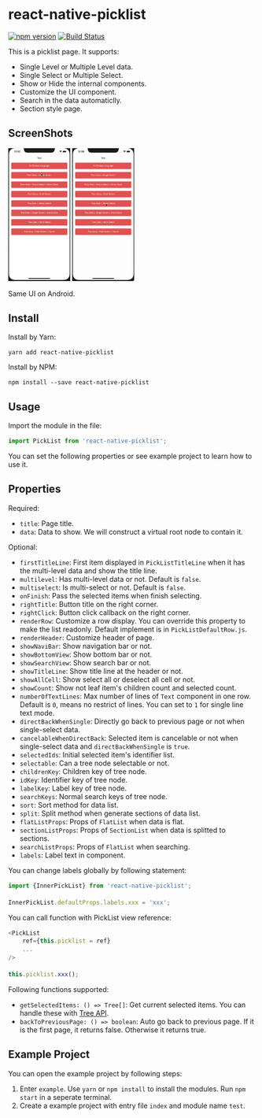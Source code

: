 # react-native-picklist

[![npm version](https://img.shields.io/npm/v/react-native-picklist.svg?style=flat)](https://www.npmjs.com/package/react-native-picklist)
[![Build Status](https://travis-ci.org/gaoxiaosong/react-native-picklist.svg?branch=master)](https://travis-ci.org/gaoxiaosong/react-native-picklist)

This is a picklist page. It supports:

* Single Level or Multiple Level data.
* Single Select or Multiple Select.
* Show or Hide the internal components.
* Customize the UI component.
* Search in the data automaticlly.
* Section style page.

## ScreenShots

<p float="left">

<img src="/resource/1.gif" width="25%">

<img src="/resource/2.gif" width="25%">

</p>

Same UI on Android.

## Install

Install by Yarn:

```shell
yarn add react-native-picklist
```

Install by NPM:

```shell
npm install --save react-native-picklist
```

## Usage

Import the module in the file:

```jsx
import PickList from 'react-native-picklist';
```

You can set the following properties or see example project to learn how to use it.

## Properties

Required:

* `title`:  Page title.
* `data`: Data to show. We will construct a virtual root node to contain it.

Optional:

* `firstTitleLine`: First item displayed in `PickListTitleLine` when it has the multi-level data and show the title line.
* `multilevel`: Has multi-level data or not. Default is `false`.
* `multiselect`: Is multi-select or not. Default is `false`.
* `onFinish`: Pass the selected items when finish selecting.
* `rightTitle`: Button title on the right corner.
* `rightClick`: Button click callback on the right corner.
* `renderRow`: Customize a row display. You can override this property to make the list readonly. Default implement is in `PickListDefaultRow.js`.
* `renderHeader`: Customize header of page.
* `showNaviBar`: Show navigation bar or not.
* `showBottomView`: Show bottom bar or not.
* `showSearchView`: Show search bar or not.
* `showTitleLine`: Show title line at the header or not.
* `showAllCell`: Show select all or deselect all cell or not.
* `showCount`: Show not leaf item's children count and selected count.
* `numberOfTextLines`: Max number of lines of `Text` component in one row. Default is `0`, means no restrict of lines. You can set to `1` for single line text mode.
* `directBackWhenSingle`: Directly go back to previous page or not when single-select data.
* `cancelableWhenDirectBack`: Selected item is cancelable or not when single-select data and `directBackWhenSingle` is `true`.
* `selectedIds`: Initial selected item's identifier list.
* `selectable`: Can a tree node selectable or not.
* `childrenKey`: Children key of tree node.
* `idKey`: Identifier key of tree node.
* `labelKey`: Label key of tree node.
* `searchKeys`: Normal search keys of tree node.
* `sort`: Sort method for data list.
* `split`: Split method when generate sections of data list.
* `flatListProps`: Props of `FlatList` when data is flat.
* `sectionListProps`: Props of `SectionList` when data is splitted to sections.
* `searchListProps`: Props of `FlatList` when searching.
* `labels`: Label text in component.

You can change labels globally by following statement:

```javascript
import {InnerPickList} from 'react-native-picklist';

InnerPickList.defaultProps.labels.xxx = 'xxx';
```

You can call function with PickList view reference:

```javascript
<PickList
    ref={this.picklist = ref}
    ...
/>

this.picklist.xxx();
```

Following functions supported:

* `getSelectedItems: () => Tree[]`: Get current selected items. You can handle these with [Tree API](https://github.com/gaoxiaosong/general-tree#Interface).
* `backToPreviousPage: () => boolean`: Auto go back to previous page. If it is the first page, it returns false. Otherwise it returns true.

## Example Project

You can open the example project by following steps:

1. Enter `example`. Use `yarn` or `npm install` to install the modules. Run `npm start` in a seperate terminal.
1. Create a example project with entry file `index` and module name `test`.